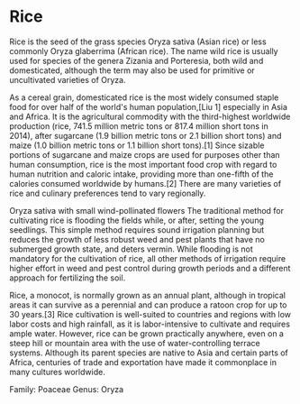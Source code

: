 # Rice
Rice is the seed of the grass species Oryza sativa (Asian rice) or less commonly Oryza glaberrima (African rice). The name wild rice is usually used for species of the genera Zizania and Porteresia, both wild and domesticated, although the term may also be used for primitive or uncultivated varieties of Oryza.

As a cereal grain, domesticated rice is the most widely consumed staple food for over half of the world's human population,[Liu 1] especially in Asia and Africa. It is the agricultural commodity with the third-highest worldwide production (rice, 741.5 million metric tons or 817.4 million short tons in 2014), after sugarcane (1.9 billion metric tons or 2.1 billion short tons) and maize (1.0 billion metric tons or 1.1 billion short tons).[1] Since sizable portions of sugarcane and maize crops are used for purposes other than human consumption, rice is the most important food crop with regard to human nutrition and caloric intake, providing more than one-fifth of the calories consumed worldwide by humans.[2] There are many varieties of rice and culinary preferences tend to vary regionally.

Oryza sativa with small wind-pollinated flowers
The traditional method for cultivating rice is flooding the fields while, or after, setting the young seedlings. This simple method requires sound irrigation planning but reduces the growth of less robust weed and pest plants that have no submerged growth state, and deters vermin. While flooding is not mandatory for the cultivation of rice, all other methods of irrigation require higher effort in weed and pest control during growth periods and a different approach for fertilizing the soil.

Rice, a monocot, is normally grown as an annual plant, although in tropical areas it can survive as a perennial and can produce a ratoon crop for up to 30 years.[3] Rice cultivation is well-suited to countries and regions with low labor costs and high rainfall, as it is labor-intensive to cultivate and requires ample water. However, rice can be grown practically anywhere, even on a steep hill or mountain area with the use of water-controlling terrace systems. Although its parent species are native to Asia and certain parts of Africa, centuries of trade and exportation have made it commonplace in many cultures worldwide.

Family:	Poaceae
Genus:	Oryza
